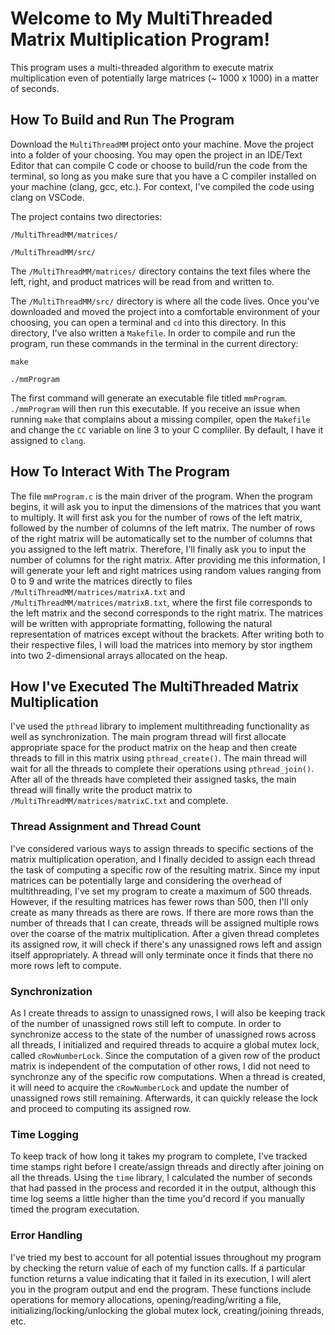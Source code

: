 # Welcome to My MultiThreaded Matrix Multiplication Program!
This program uses a multi-threaded algorithm to execute
matrix multiplication even of potentially large matrices 
(~ 1000 x 1000) in a matter of seconds.

## How To Build and Run The Program
Download the `MultiThreadMM` project onto your machine. Move 
the project into a folder of your choosing. You may
open the project in an IDE/Text Editor that can compile 
C code or choose to build/run the code from the terminal, so long 
as you make sure that you have a C compiler installed 
on your machine (clang, gcc, etc.). For context, I've 
compiled the code using clang on VSCode. 

The project contains two directories:

`/MultiThreadMM/matrices/`

`/MultiThreadMM/src/`

The `/MultiThreadMM/matrices/` directory contains the text files
where the left, right, and product matrices will be read from and
written to.

The `/MultiThreadMM/src/` directory is where all the code lives.
Once you've downloaded and moved the project into a 
comfortable environment of your choosing, you can 
open a terminal and `cd` into this directory. In this directory, 
I've also written a `Makefile`. In order to compile and run the program, 
run these commands in the terminal in the current directory:

`make`

`./mmProgram`

The first command will generate an executable file
titled `mmProgram`. `./mmProgram` will then run this
executable. If you receive an issue when running `make` that
complains about a missing compiler, open the `Makefile` and
change the `CC` variable on line 3 to your C compliler. By default,
I have it assigned to `clang`.

## How To Interact With The Program
The file `mmProgram.c` is the main driver of the program.
When the program begins, it will ask you to input the
dimensions of the matrices that you want to multiply.
It will first ask you for the number of rows of the left matrix,
followed by the number of columns of the left matrix. The number
of rows of the right matrix will be automatically set to the 
number of columns that you assigned to the left matrix. Therefore,
I'll finally ask you to input the number of columns for the right matrix.
After providing me this information, I will generate your left and right
matrices using random values ranging from 0 to 9 and write the matrices directly
to files `/MultiThreadMM/matrices/matrixA.txt` and 
`/MultiThreadMM/matrices/matrixB.txt`, where the first file corresponds to
the left matrix and the second corresponds to the right matrix. The matrices
will be written with appropriate formatting, following the natural representation
of matrices except without the brackets. After writing both to their respective files,
I will load the matrices into memory by stor ingthem into two 2-dimensional arrays
allocated on the heap.

## How I've Executed The MultiThreaded Matrix Multiplication
I've used the `pthread` library to implement multithreading functionality as 
well as synchronization. The main program thread will first allocate appropriate 
space for the product matrix on the heap and then create threads to fill in 
this matrix using `pthread_create()`. The main thread will wait for all the threads
to complete their operations using `pthread_join()`. After all of the threads have
completed their assigned tasks, the main thread will finally write the product matrix
to `/MultiThreadMM/matrices/matrixC.txt` and complete.

### Thread Assignment and Thread Count
I've considered various ways to assign threads to specific sections of the matrix
multiplication operation, and I finally decided to assign each thread the task
of computing a specific row of the resulting matrix. Since my input matrices can be
potentially large and considering the overhead of multithreading, I've set my program 
to create a maximum of 500 threads. However, if the resulting matrices has fewer rows 
than 500, then I'll only create as many threads as there are rows. If there are more 
rows than the number of threads that I can create, threads will be assigned multiple 
rows over the coarse of the matrix multiplication. After a given thread completes its 
assigned row, it will check if there's any unassigned rows left and assign itself 
appropriately. A thread will only terminate once it finds that there no more rows 
left to compute.

### Synchronization
As I create threads to assign to unassigned rows, I will also be 
keeping track of the number of unassigned rows still left to compute. In order to 
synchronize access to the state of the number of unassigned rows across all threads, 
I initialized and required threads to acquire a global mutex lock, called `cRowNumberLock`. 
Since the computation of a given row of the product matrix is independent of the 
computation of other rows, I did not need to synchronze any of the specific row computations. When 
a thread is created, it will need to acquire the `cRowNumberLock` and update the number
of unassigned rows still remaining. Afterwards, it can quickly release the lock and
proceed to computing its assigned row. 

### Time Logging
To keep track of how long it takes my program to complete, I've tracked time stamps right before I create/assign threads and directly after joining on all the threads. Using the `time` library, I calculated the number of seconds that had passed in the process and recorded it in the output, although this time log seems a little higher than the time you'd record if you manually timed the 
program executation.

### Error Handling 
I've tried my best to account for all potential issues throughout my program by checking 
the return value of each of my function calls. If a particular function returns a value indicating
that it failed in its execution, I will alert you in the program output and end the program. These
functions include operations for memory allocations, opening/reading/writing a file, 
initializing/locking/unlocking the global mutex lock, creating/joining threads, etc. 
